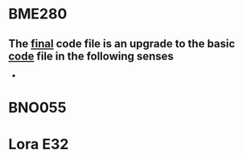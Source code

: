 # BME280
The [final](https://github.com/ShriramUmashankar/ProjectAbhyuday/blob/main/Sensors/BME280/Altitude.ino) code file is an upgrade to the basic [code](https://github.com/ShriramUmashankar/ProjectAbhyuday/blob/main/Sensors/BME280/basic.ino) file in the following senses
-
-

# BNO055

# Lora E32

